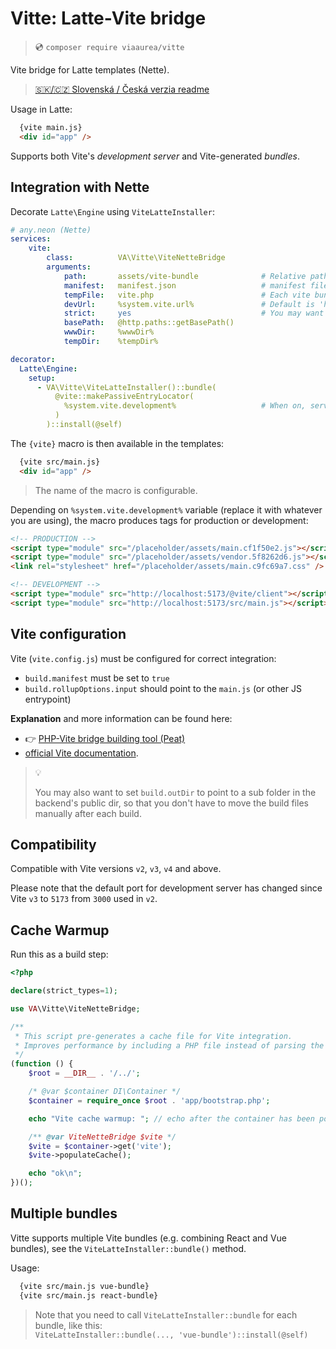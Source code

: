 # Vitte: Latte-Vite bridge

> 💿 `composer require viaaurea/vitte`

Vite bridge for Latte templates (Nette).

>
> [🇸🇰/🇨🇿 Slovenská / Česká verzia readme](readme.cs+sk.md)
>

Usage in Latte:
```html
  {vite main.js}
  <div id="app" />
```

Supports both Vite's _development server_ and Vite-generated _bundles_.


## Integration with Nette

Decorate `Latte\Engine` using `ViteLatteInstaller`:

```yaml
# any.neon (Nette)
services:
    vite:
        class:          VA\Vitte\ViteNetteBridge
        arguments:
            path:       assets/vite-bundle              # Relative path from www dir to the manifest file
            manifest:   manifest.json                   # manifest file name
            tempFile:   vite.php                        # Each vite bundle must have a dedicated cache file.
            devUrl:     %system.vite.url%               # Default is 'http://localhost:5173'
            strict:     yes                             # You may want to turn strict mode on in development only
            basePath:   @http.paths::getBasePath()
            wwwDir:     %wwwDir%
            tempDir:    %tempDir%

decorator:
  Latte\Engine:
    setup:
      - VA\Vitte\ViteLatteInstaller()::bundle(
          @vite::makePassiveEntryLocator(
            %system.vite.development%                   # When on, serves links to Vite dev-server only
          )
        )::install(@self)
```

The `{vite}` macro is then available in the templates:
```html
  {vite src/main.js}
  <div id="app" />
```

> The name of the macro is configurable.

Depending on `%system.vite.development%` variable (replace it with whatever you are using),
the macro produces tags for production or development:

```html
<!-- PRODUCTION -->
<script type="module" src="/placeholder/assets/main.cf1f50e2.js"></script>
<script type="module" src="/placeholder/assets/vendor.5f8262d6.js"></script>
<link rel="stylesheet" href="/placeholder/assets/main.c9fc69a7.css" />

<!-- DEVELOPMENT -->
<script type="module" src="http://localhost:5173/@vite/client"></script>
<script type="module" src="http://localhost:5173/src/main.js"></script>
```


## Vite configuration

Vite (`vite.config.js`) must be configured for correct integration:

- `build.manifest` must be set to `true`
- `build.rollupOptions.input` should point to the `main.js` (or other JS entrypoint)

**Explanation** and more information can be found here:
- 👉 [PHP-Vite bridge building tool (Peat)](https://github.com/dakujem/peat#vite)
- [official Vite documentation](https://vitejs.dev/guide/backend-integration.html).

> 💡
>
> You may also want to set `build.outDir` to point to a sub folder in the backend's public dir,
> so that you don't have to move the build files manually after each build.


## Compatibility

Compatible with Vite versions `v2`, `v3`, `v4` and above.

Please note that the default port for development server has changed since Vite `v3` to `5173` from `3000` used in `v2`.


## Cache Warmup

Run this as a build step:
```php
<?php

declare(strict_types=1);

use VA\Vitte\ViteNetteBridge;

/**
 * This script pre-generates a cache file for Vite integration.
 * Improves performance by including a PHP file instead of parsing the JSON manifest. Useful in production environments.
 */
(function () {
    $root = __DIR__ . '/../';

    /* @var $container DI\Container */
    $container = require_once $root . 'app/bootstrap.php';

    echo "Vite cache warmup: "; // echo after the container has been populated

    /** @var ViteNetteBridge $vite */
    $vite = $container->get('vite');
    $vite->populateCache();

    echo "ok\n";
})();
```


## Multiple bundles

Vitte supports multiple Vite bundles (e.g. combining React and Vue bundles),
see the `ViteLatteInstaller::bundle()` method.

Usage:
```html
  {vite src/main.js vue-bundle}
  {vite src/main.js react-bundle}
```

> Note that you need to call `ViteLatteInstaller::bundle` for each bundle, like this:\
> `ViteLatteInstaller::bundle(..., 'vue-bundle')::install(@self)`

